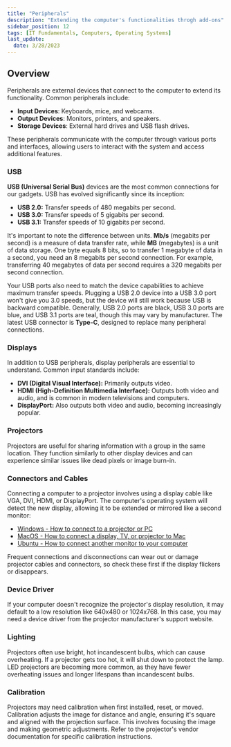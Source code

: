 ```yaml
---
title: "Peripherals"
description: "Extending the computer's functionalities throgh add-ons"
sidebar_position: 12
tags: [IT Fundamentals, Computers, Operating Systems]
last_update:
  date: 3/28/2023
---
```


## Overview 

Peripherals are external devices that connect to the computer to extend its functionality. Common peripherals include:

- **Input Devices**: Keyboards, mice, and webcams.
- **Output Devices**: Monitors, printers, and speakers.
- **Storage Devices**: External hard drives and USB flash drives.

These peripherals communicate with the computer through various ports and interfaces, allowing users to interact with the system and access additional features.


### USB

**USB (Universal Serial Bus)** devices are the most common connections for our gadgets. USB has evolved significantly since its inception:

- **USB 2.0:** Transfer speeds of 480 megabits per second.
- **USB 3.0:** Transfer speeds of 5 gigabits per second.
- **USB 3.1:** Transfer speeds of 10 gigabits per second.

It's important to note the difference between units. **Mb/s** (megabits per second) is a measure of data transfer rate, while **MB** (megabytes) is a unit of data storage. One byte equals 8 bits, so to transfer 1 megabyte of data in a second, you need an 8 megabits per second connection. For example, transferring 40 megabytes of data per second requires a 320 megabits per second connection.

Your USB ports also need to match the device capabilities to achieve maximum transfer speeds. Plugging a USB 2.0 device into a USB 3.0 port won't give you 3.0 speeds, but the device will still work because USB is backward compatible. Generally, USB 2.0 ports are black, USB 3.0 ports are blue, and USB 3.1 ports are teal, though this may vary by manufacturer. The latest USB connector is **Type-C**, designed to replace many peripheral connections.

### Displays

In addition to USB peripherals, display peripherals are essential to understand. Common input standards include:

- **DVI (Digital Visual Interface):** Primarily outputs video.
- **HDMI (High-Definition Multimedia Interface):** Outputs both video and audio, and is common in modern televisions and computers.
- **DisplayPort:** Also outputs both video and audio, becoming increasingly popular.

### Projectors

Projectors are useful for sharing information with a group in the same location. They function similarly to other display devices and can experience similar issues like dead pixels or image burn-in.

### Connectors and Cables

Connecting a computer to a projector involves using a display cable like VGA, DVI, HDMI, or DisplayPort. The computer's operating system will detect the new display, allowing it to be extended or mirrored like a second monitor:

- [Windows - How to connect to a projector or PC](https://support.microsoft.com/help/27911/windows-10-connect-to-a-projector-or-pc)
- [MacOS - How to connect a display, TV, or projector to Mac](https://support.apple.com/guide/mac-help/mchl5fdd37ce/mac)
- [Ubuntu - How to connect another monitor to your computer](https://help.ubuntu.com/stable/ubuntu-help/display-dual-monitors.html)

Frequent connections and disconnections can wear out or damage projector cables and connectors, so check these first if the display flickers or disappears.

### Device Driver

If your computer doesn't recognize the projector's display resolution, it may default to a low resolution like 640x480 or 1024x768. In this case, you may need a device driver from the projector manufacturer's support website.

### Lighting

Projectors often use bright, hot incandescent bulbs, which can cause overheating. If a projector gets too hot, it will shut down to protect the lamp. LED projectors are becoming more common, as they have fewer overheating issues and longer lifespans than incandescent bulbs.

### Calibration

Projectors may need calibration when first installed, reset, or moved. Calibration adjusts the image for distance and angle, ensuring it's square and aligned with the projection surface. This involves focusing the image and making geometric adjustments. Refer to the projector's vendor documentation for specific calibration instructions.

